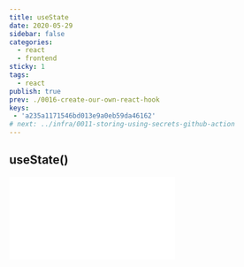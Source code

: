 ```yaml
---
title: useState
date: 2020-05-29
sidebar: false
categories:
  - react
  - frontend
sticky: 1
tags:
  - react
publish: true
prev: ./0016-create-our-own-react-hook
keys:
 - 'a235a1171546bd013e9a0eb59da46162'
# next: ../infra/0011-storing-using-secrets-github-action
---
```


## useState()
<iframe src="//player.bilibili.com/player.html?aid=413264184&bvid=BV15V411C7wW&cid=195889331&page=1" scrolling="no" border="0" frameborder="no" framespacing="0" allowfullscreen="true"> </iframe>
